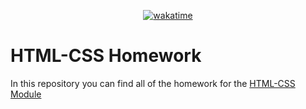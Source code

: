 <div align="center">

  [![wakatime](https://wakatime.com/badge/github/Amir-Pourhadi/CYF-HTML-CSS-Homework.svg)](https://wakatime.com/badge/github/Amir-Pourhadi/CYF-HTML-CSS-Homework)

</div>

# HTML-CSS Homework

In this repository you can find all of the homework for the [HTML-CSS Module](https://codeyourfuture.github.io/syllabus-master/html-css/)

